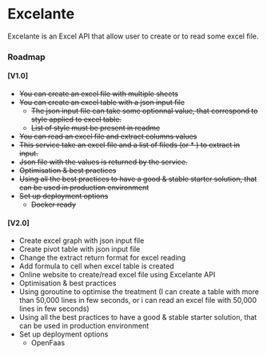 # Excelante

Excelante is an Excel API that allow user to create or to read some excel file.

### Roadmap

#### [V1.0]
  - ~~You can create an excel file with multiple sheets~~
  - ~~You can create an excel table with a json input file~~
    - ~~The json input file can take some optionnal value, that correspond to style applied to excel table.~~
    - ~~List of style must be present in readme~~
  - ~~You can read an excel file and extract columns values~~
   - ~~This service take an excel file and a list of fileds (or * ) to extract in input.~~
   - ~~Json file with the values is returned by the service.~~
  - ~~Optimisation & best practices~~
   - ~~Using all the best practices to have a good & stable starter solution, that can be used in production environment~~
   - ~~Set up deployment options~~
     - ~~Docker ready~~

#### [V2.0]
  - Create excel graph with json input file
  - Create pivot table with json input file
  - Change the extract return format for excel reading
  - Add formula to cell when excel table is created
  - Online website to create/read excel file using Excelante API
  - Optimisation & best practices
   - Using goroutine to optimise the treatment (I can create a table with more than 50,000 lines in few seconds, or i can read an excel file with 50,000 lines in few seconds)
   - Using all the best practices to have a good & stable starter solution, that can be used in production environment
   - Set up deployment options
     - OpenFaas
